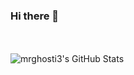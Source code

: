 ### Hi there 👋

<!--START_SECTION:activity-->
<!--END_SECTION:activity-->

<br>
<br>

<img align="left" alt="mrghosti3's GitHub Stats" src="https://github-readme-stats.codestackr.vercel.app/api?username=mrghosti3&theme=radical&show_icons=true&hide_border=true" />

<!--
**mrghosti3/mrghosti3** is a ✨ _special_ ✨ repository because its `README.md` (this file) appears on your GitHub profile.

Here are some ideas to get you started:

- 🔭 I’m currently working on ...
- 🌱 I’m currently learning ...
- 👯 I’m looking to collaborate on ...
- 🤔 I’m looking for help with ...
- 💬 Ask me about ...
- 📫 How to reach me: ...
- 😄 Pronouns: ...
- ⚡ Fun fact: ...
-->
